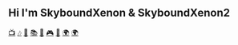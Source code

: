 ## Hi I'm SkyboundXenon & SkyboundXenon2
<a href="https://www.youtube.com/@SkyboundXenon2?sub_confirmation=1" target="_blank">📺</a>&nbsp;<a href="#" target="_blank">🎶</a>&nbsp;<a href="#" target="_blank">🔴</a>&nbsp;<a href="#" target="_blank">📚</a>&nbsp;<a href="#" target="_blank">🍳</a>&nbsp;<a href="#" target="_blank">🎮</a>&nbsp;<a href="#" target="_blank">🎥</a>&nbsp;<a href="#" target="_blank">🌍</a>&nbsp;<a href="https://bsky.app/profile/skyboundxenon.bsky.social" target="_blank">🌍</a><br><br>
